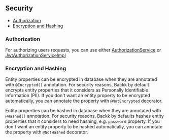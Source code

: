 ## Security

- [Authorization](#authorization)
- [Encryption and Hashing](#encryptionandhashing)

### <a name="authorization"></a> Authorization

For authorizing users requests, you can use either [AuthorizationService](../api/BASE_SERVICES.MD#authorizationservice)
or [JwtAuthorizationServiceImpl](../api/BASE_SERVICES.MD#jwtauthorizationserviceimpl)

### <a name="encryptionandhashing"></a> Encryption and Hashing
Entity properties can be encrypted in database when they are annotated with `@Encrypted()` annotation.
For security reasons, Backk by default encrypts entity properties that it considers as Personally Identifiable Information (PII).
If you don't want an entity property to be encrypted automatically, you can annotate the property with `@NotEncrypted` decorator.

Entity properties can be hashed in database when they are annotated with `@Hashed()` annotation.
For security reasons, Backk by defaults hashes entity properties that it considers to need hashing, e.g. `password` property.
If you don't want an entity property to be hashed automatically, you can annotate the property with `@NotHashed` decorator.

